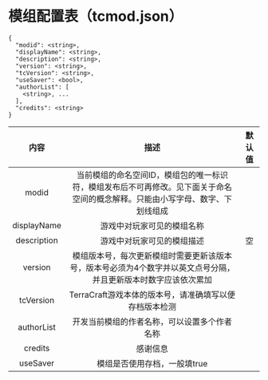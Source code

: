 # 模组配置表（tcmod.json）

```text
{
  "modid": <string>,
  "displayName": <string>,
  "description": <string>,
  "version": <string>,
  "tcVersion": <string>,
  "useSaver": <bool>,
  "authorList": [
    <string>, ...
  ],
  "credits": <string>
}
```

| 内容 | 描述 | 默认值 |
| :---: | :---: | :---: |
| modid | 当前模组的命名空间ID，模组包的唯一标识符，模组发布后不可再修改。见下面关于命名空间的概念解释。只能由小写字母、数字、下划线组成 |  |
| displayName | 游戏中对玩家可见的模组名称 |  |
| description | 游戏中对玩家可见的模组描述 | 空 |
| version | 模组版本号，每次更新模组时需要更新该版本号，版本号必须为4个数字并以英文点号分隔，并且更新版本时数字应该依次累加 |  |
| tcVersion | TerraCraft游戏本体的版本号，请准确填写以便存档版本检测 |  |
| authorList | 开发当前模组的作者名称，可以设置多个作者名称 |  |
| credits | 感谢信息 |  |
| useSaver | 模组是否使用存档，一般填true |  |



